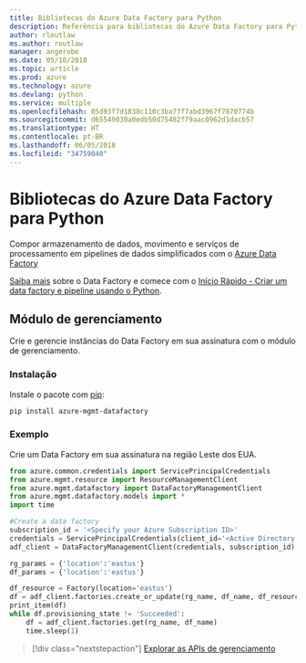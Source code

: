 ```yaml
---
title: Bibliotecas do Azure Data Factory para Python
description: Referência para bibliotecas do Azure Data Factory para Python
author: rloutlaw
ms.author: routlaw
manager: angerobe
ms.date: 05/10/2018
ms.topic: article
ms.prod: azure
ms.technology: azure
ms.devlang: python
ms.service: multiple
ms.openlocfilehash: 05d93f7d1838c110c3ba77f7abd3967f7870774b
ms.sourcegitcommit: d65549030a0edb50d75482f79aac0962d1dacb57
ms.translationtype: HT
ms.contentlocale: pt-BR
ms.lasthandoff: 06/05/2018
ms.locfileid: "34759040"
---
```

# <a name="azure-data-factory-libraries-for-python"></a>Bibliotecas do Azure Data Factory para Python

Compor armazenamento de dados, movimento e serviços de processamento em pipelines de dados simplificados com o [Azure Data Factory](/azure/data-factory/)

[Saiba mais](/azure/data-factory/introduction) sobre o Data Factory e comece com o [Início Rápido - Criar um data factory e pipeline usando o Python](/azure/data-factory/quickstart-create-data-factory-python). 

## <a name="management-module"></a>Módulo de gerenciamento

Crie e gerencie instâncias do Data Factory em sua assinatura com o módulo de gerenciamento.

### <a name="installation"></a>Instalação

Instale o pacote com [pip](https://pip.pypa.io/en/stable/quickstart/):

```bash
pip install azure-mgmt-datafactory 
```

### <a name="example"></a>Exemplo 

Crie um Data Factory em sua assinatura na região Leste dos EUA.

```python
from azure.common.credentials import ServicePrincipalCredentials
from azure.mgmt.resource import ResourceManagementClient
from azure.mgmt.datafactory import DataFactoryManagementClient
from azure.mgmt.datafactory.models import *
import time

#Create a data factory
subscription_id = '<Specify your Azure Subscription ID>'
credentials = ServicePrincipalCredentials(client_id='<Active Directory application/client ID>', secret='<client secret>', tenant='<Active Directory tenant ID>')
adf_client = DataFactoryManagementClient(credentials, subscription_id)

rg_params = {'location':'eastus'}
df_params = {'location':'eastus'}  

df_resource = Factory(location='eastus')
df = adf_client.factories.create_or_update(rg_name, df_name, df_resource)
print_item(df)
while df.provisioning_state != 'Succeeded':
    df = adf_client.factories.get(rg_name, df_name)
    time.sleep(1)
```

> [!div class="nextstepaction"]
> [Explorar as APIs de gerenciamento](/python/api/overview/azure/datafactory/management)